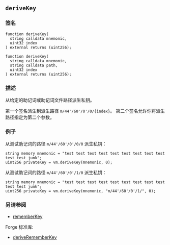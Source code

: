 ## `deriveKey`

### 签名

```solidity
function deriveKey(
  string calldata mnemonic,
  uint32 index
) external returns (uint256);
```

```solidity
function deriveKey(
  string calldata mnemonic,
  string calldata path,
  uint32 index
) external returns (uint256);
```

### 描述

从给定的助记词或助记词文件路径派生私钥。

第一个签名派生到派生路径 `m/44'/60'/0'/0/{index}`。
第二个签名允许你将派生路径指定为第二个参数。

### 例子

从测试助记词的路径 `m/44'/60'/0'/0/0` 派生私钥：

```solidity
string memory mnemonic = "test test test test test test test test test test test junk";
uint256 privateKey = vm.deriveKey(mnemonic, 0);
```

从测试助记词的路径 `m/44'/60'/0'/1/0` 派生私钥：

```solidity
string memory mnemonic = "test test test test test test test test test test test junk";
uint256 privateKey = vm.deriveKey(mnemonic, "m/44'/60'/0'/1/", 0);
```

### 另请参阅

- [rememberKey](./remember-key.md)

Forge 标准库:
- [deriveRememberKey](../reference/forge-std/derive-remember-key.md)
